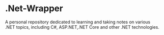 # .Net-Wrapper

A personal repository dedicated to learning and taking notes on various .NET topics, including C#, ASP.NET,.NET Core and other .NET technologies.

